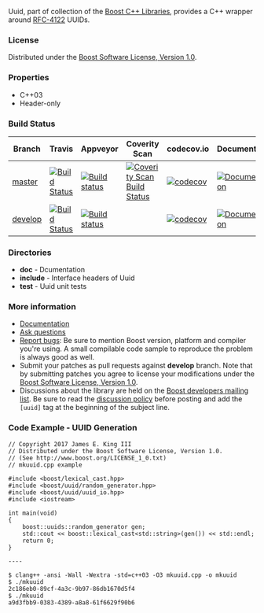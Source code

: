 Uuid, part of collection of the [Boost C++ Libraries](http://github.com/boostorg), provides a C++ wrapper around [RFC-4122](http://www.ietf.org/rfc/rfc4122.txt) UUIDs.

### License

Distributed under the [Boost Software License, Version 1.0](http://www.boost.org/LICENSE_1_0.txt).

### Properties

* C++03
* Header-only

### Build Status

Branch          | Travis | Appveyor | Coverity Scan | codecov.io | Documentation | Regression Tests
--------------- | ------ | -------- | ------------- | ---------- | ------------- | ----------------
[master](https://github.com/boostorg/uuid/tree/master) | [![Build Status](https://travis-ci.org/boostorg/uuid.svg?branch=master)](https://travis-ci.org/boostorg/uuid) | [![Build status](https://ci.appveyor.com/api/projects/status/nuihr6s92fjb9gwy/branch/master?svg=true)](https://ci.appveyor.com/project/boostorg/uuid/branch/master) | [![Coverity Scan Build Status](https://scan.coverity.com/projects/13982/badge.svg)](https://scan.coverity.com/projects/boostorg-uuid) | [![codecov](https://codecov.io/gh/boostorg/uuid/branch/master/graph/badge.svg)](https://codecov.io/gh/boostorg/uuid/branch/master) | [![Documentation](https://img.shields.io/badge/documentation-master-brightgreen.svg)](http://www.boost.org/doc/libs/master/libs/uuid/doc/index.html) | [![Enter the Matrix](https://img.shields.io/badge/matrix-master-brightgreen.svg)](http://www.boost.org/development/tests/master/developer/uuid.html)
[develop](https://github.com/boostorg/uuid/tree/develop) | [![Build Status](https://travis-ci.org/boostorg/uuid.svg?branch=develop)](https://travis-ci.org/boostorg/uuid) | [![Build status](https://ci.appveyor.com/api/projects/status/nuihr6s92fjb9gwy/branch/develop?svg=true)](https://ci.appveyor.com/project/boostorg/uuid/branch/develop) | | [![codecov](https://codecov.io/gh/boostorg/uuid/branch/develop/graph/badge.svg)](https://codecov.io/gh/boostorg/uuid/branch/develop) | [![Documentation](https://img.shields.io/badge/documentation-develop-brightgreen.svg)](http://www.boost.org/doc/libs/develop/libs/uuid/doc/index.html) | [![Enter the Matrix](https://img.shields.io/badge/matrix-develop-brightgreen.svg)](http://www.boost.org/development/tests/develop/developer/uuid.html)


### Directories

* **doc** - Dcumentation
* **include** - Interface headers of Uuid
* **test** - Uuid unit tests

### More information

* [Documentation](http://boost.org/libs/uuid)
* [Ask questions](http://stackoverflow.com/questions/ask?tags=c%2B%2B,boost,boost-uuid)
* [Report bugs](https://github.com/boostorg/uuid/issues): Be sure to mention Boost version, platform and compiler you're using. A small compilable code sample to reproduce the problem is always good as well.
* Submit your patches as pull requests against **develop** branch. Note that by submitting patches you agree to license your modifications under the [Boost Software License, Version 1.0](http://www.boost.org/LICENSE_1_0.txt).
* Discussions about the library are held on the [Boost developers mailing list](http://www.boost.org/community/groups.html#main). Be sure to read the [discussion policy](http://www.boost.org/community/policy.html) before posting and add the `[uuid]` tag at the beginning of the subject line.

### Code Example - UUID Generation

    // Copyright 2017 James E. King III
    // Distributed under the Boost Software License, Version 1.0.
    // (See http://www.boost.org/LICENSE_1_0.txt)
    // mkuuid.cpp example
    
    #include <boost/lexical_cast.hpp>
    #include <boost/uuid/random_generator.hpp>
    #include <boost/uuid/uuid_io.hpp>
    #include <iostream>
    
    int main(void)
    {
        boost::uuids::random_generator gen;
        std::cout << boost::lexical_cast<std::string>(gen()) << std::endl;
        return 0;
    }
    
    ----
    
    $ clang++ -ansi -Wall -Wextra -std=c++03 -O3 mkuuid.cpp -o mkuuid
    $ ./mkuuid
    2c186eb0-89cf-4a3c-9b97-86db1670d5f4
    $ ./mkuuid
    a9d3fbb9-0383-4389-a8a8-61f6629f90b6


